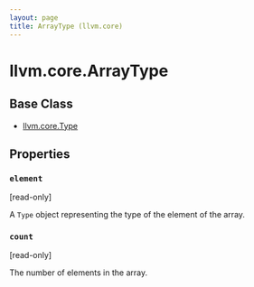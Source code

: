 ```yaml
---
layout: page
title: ArrayType (llvm.core)
---
```



# llvm.core.ArrayType

## Base Class

- [llvm.core.Type](llvm.core.Type.html)

## Properties


### `element` 
\[read-only\]

A `Type` object representing the type of the element of the array.


### `count` 
\[read-only\]

The number of elements in the array.

